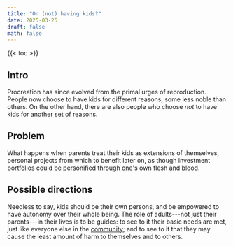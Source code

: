 ```yaml
---
title: "On (not) having kids?"
date: 2025-03-25
draft: false
math: false
---
```


{{< toc >}}

## Intro

Procreation has since evolved from the primal urges of reproduction.
People now choose to have kids for different reasons, some less noble
than others. On the other hand, there are also people who choose *not*
to have kids for another set of reasons.

## Problem

What happens when parents treat their kids as extensions of themselves,
personal projects from which to benefit later on, as though investment
portfolios could be personified through one's own flesh and blood.

## Possible directions

Needless to say, kids should be their own persons, and be empowered to
have autonomy over their whole being. The role of adults---not just their
parents---in their lives is to be guides: to see to it their basic needs
are met, just like everyone else in the [community](/community); and to see
to it that they may cause the least amount of harm to themselves and to
others.

